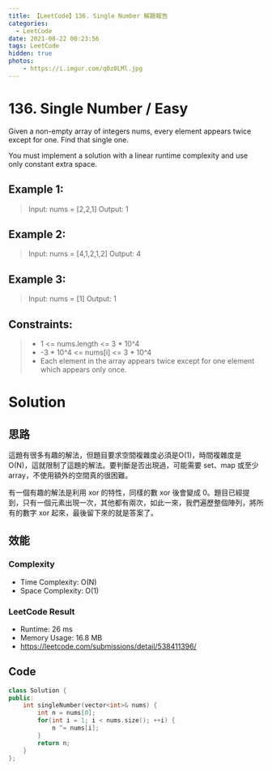 ```yaml
---
title: 【LeetCode】136. Single Number 解題報告
categories:
  - LeetCode
date: 2021-08-22 00:23:56
tags: LeetCode
hidden: true
photos:
    - https://i.imgur.com/qOz0LMl.jpg
---
```

 
# 136. Single Number / Easy

Given a non-empty array of integers nums, every element appears twice except for one. Find that single one.

You must implement a solution with a linear runtime complexity and use only constant extra space.
<!-- more --> 


## Example 1:
> Input: nums = [2,2,1]
> Output: 1

## Example 2:
> Input: nums = [4,1,2,1,2]
> Output: 4

## Example 3:
> Input: nums = [1]
> Output: 1

## Constraints: 
> - 1 <= nums.length <= 3 * 10^4
> - -3 * 10^4 <= nums[i] <= 3 * 10^4
> - Each element in the array appears twice except for one element which appears only once.

# Solution
## 思路

這題有很多有趣的解法，但題目要求空間複雜度必須是O(1)，時間複雜度是O(N)，這就限制了這題的解法。要判斷是否出現過，可能需要 set、map 或至少 array，不使用額外的空間真的很困難。

有一個有趣的解法是利用 xor 的特性，同樣的數 xor 後會變成 0。題目已經提到，只有一個元素出現一次，其他都有兩次，如此一來，我們遍歷整個陣列，將所有的數字 xor 起來，最後留下來的就是答案了。

## 效能

### Complexity 
- Time Complexity: O(N)
- Space Complexity: O(1)

### LeetCode Result

- Runtime: 26 ms
- Memory Usage: 16.8 MB 
- https://leetcode.com/submissions/detail/538411396/

## Code
```cpp
class Solution {
public:
    int singleNumber(vector<int>& nums) {
        int n = nums[0];
        for(int i = 1; i < nums.size(); ++i) {
            n ^= nums[i];
        }
        return n;
    }
};
```